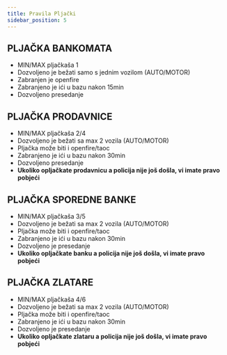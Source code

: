 ```yaml
---
title: Pravila Pljački
sidebar_position: 5
---
```


## PLJAČKA BANKOMATA

- MIN/MAX pljačkaša 1
- Dozvoljeno je bežati samo s jednim vozilom (AUTO/MOTOR)
- Zabranjen je openfire
- Zabranjeno je ići u bazu nakon 15min
- Dozvoljeno presedanje

## PLJAČKA PRODAVNICE

- MIN/MAX pljačkaša 2/4
- Dozvoljeno je bežati sa max 2 vozila (AUTO/MOTOR)
- Pljačka može biti i openfire/taoc
- Zabranjeno je ići u bazu nakon 30min
- Dozvoljeno presedanje
- **Ukoliko opljačkate prodavnicu a policija nije još došla, vi imate pravo pobjeći**

## PLJAČKA SPOREDNE BANKE
- MIN/MAX pljačkaša 3/5
- Dozvoljeno je bežati sa max 2 vozila (AUTO/MOTOR)
- Pljačka može biti i openfire/taoc
- Zabranjeno je ići u bazu nakon 30min
- Dozvoljeno je presedanje
- **Ukoliko opljačkate banku a policija nije još došla, vi imate pravo pobjeći**
 
## PLJAČKA ZLATARE

- MIN/MAX pljačkaša 4/6
- Dozvoljeno je bežati sa max 2 vozila (AUTO/MOTOR)
- Pljačka može biti i openfire/taoc
- Zabranjeno je ići u bazu nakon 30min
- Dozvoljeno je presedanje
- **Ukoliko opljačkate zlataru a policija nije još došla, vi imate pravo pobjeći**